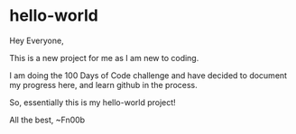 # hello-world
Hey Everyone, 

This is a new project for me as I am new to coding. 

I am doing the 100 Days of Code challenge and have decided to document my progress here, and learn github in the process. 

So, essentially this is my hello-world project! 

All the best,
~Fn00b
